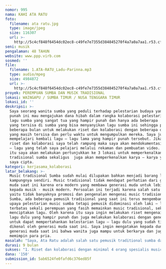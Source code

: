 ```yaml
---
nomor: 995
nama: KAHI ATA RATU
foto:
  filename: ata ratu.jpg
  type: image/jpeg
  size: 116307
  url: >-
    http://5c4cf848f6454dc02ec8-c49fe7e7355d384845270f4a7a0a7aa1.r53.cf2.rackcdn.com/dcdefb80-b6e8-4562-86ed-79137d82f4cb/ata%20ratu.jpg
seni: musik
pengalaman: 48 TAHUN
website: www.ppp.virb.com
sosmed: ''
file:
  filename: 1.ATA-RATU_Ladu-Parinna.mp3
  type: audio/mpeg
  size: 4984872
  url: >-
    http://5c4cf848f6454dc02ec8-c49fe7e7355d384845270f4a7a0a7aa1.r53.cf2.rackcdn.com/c2b9f284-1cda-443b-b6f0-4e431abdac49/1.ATA-RATU_Ladu-Parinna.mp3
proyek: PEREMPUAN SUMBA DAN MUSIK TRADISIONAL
lokasi: WAINGAPU / SUMBA TIMUR / NUSA TENGGARA TIMUR
lokasi_id: ''
deskripsi: >-
  Saya seorang wanita sumba yang peduli terhadap pelestarian budaya yang hampir
  punah ini mau mengajukan dana hibah dalam rangka kolaborasi pelestarian lagu –
  lagu sumba yang sangat tua yang hampir punah dan hanya ada beberapa  orang tua
  yang tersisa di sumba yang bisa menyanyikan lagu sumba ini sehingga perlu
  beberapa bulan untuk melakukan riset dan kolaborasi dengan beberapa orang tua
  yang masih tersisa dan perlu waktu untuk mengumpulkan mereka. Saya juga harus
  mempelajari kembali lagu – lagu lama yang hampir punah tersebut. Jika hasil
  riset dan kolaborasi saya telah rampung maka saya akan mendokumentasikan lagu
  – lagu yang telah saya pelajari melalui rekaman dan pembuatan video. Setelah
  itu saya akan melakukan pertunjukkan ke 3 lokasi untuk memperkenalkan music
  tradisional sumba sekaligus  juga akan memperkenalkan karya – karya yang baru
  saya cipta.
kategori: kerjasama_kolaborasi
latar_belakang: >-
  Music tradisional Sumba sudah mulai dilupakan bahkan menjadi barang langka di
  kampungnya sendiri. Music tradisional tidak mendapat perhatian dari generasi
  muda saat ini karena era modern yang membawa generasi muda untuk lebih fokus
  kepada musik - musik modern. Persoalan ini terjadi karena salah satu alasan
  yaitu tidak banyaknya promosi dan pengenalan mengenai music tradisional. Di
  Sumba, ada beberapa pemusik tradisional yang saat ini terus mengembangkan
  upaya pelestarian music sumba tetapi pemusik didominasi oleh laki – laki dan
  terbatas sekali perempuan yang fasih memainkan music tradisional, sekaligus
  menciptakan lagu. Oleh karena itu saya ingin melakukan riset mengenai lagu –
  lagu dulu yang hampir punah dan juga melakukan kolaborasi dengan generasi tua
  untuk dapat mempertahankan kelestarian lagu – lagu dulu yang sudah tidak
  dikenal oleh generasi muda saat ini. Saya ingin mengatakan kepada dunia dan
  generasi muda saat ini bahwa wanita juga mampu untuk berkarya dan juga bisa
  memimpin para pria.
masalah: "Saya, Ata Ratu adalah salah satu pemusik traditional sumba dan pencipta lagu. Saya telah berkarya lebih dari 48 tahun sejak saya berusia 8 tahun bersama dengan tiga orang wanita lainnya tetapi tiga orang dari teman saya memilih untuk berhenti berkarya karena tidak mendapatkan dukungan dari suami setelah menikah. Tetapi saya adalah perempuan yang berani menyuarakan emansipasi wanita dan berani mengatakan kepada suami untuk mendukung saya dalam bermusik. saya berhasil untuk mendapatkan dukungan dari sang suami dan juga berhasil menciptakan banyak sekali lagu – lagu sumba yang luar biasa tetapi karya saya hanya dikenal dalam kalangan terbatas karena beberapa kendala yang saya alami yaitu :\r\n1.\tPublikasi yang terbatas\r\n2.\tBelum ada pertunjukan yang secara khusus menampilkan karya – karya saya\r\n3.\tBelum ada pendokumentasian karya – karya saya\r\n4.    Banyak lagu tua yang belum dikenal di generasi muda saat ini yang hampir punah\r\n5.    Belum ada pertunjukkan yang mengkolaborasikan antara generasi tua dan generasi saya"
durasi: 9 bulan
sukses: "1. Riset dan kolaborasi dengan minimal 4 orang spesialis music lagu dulu dari generasi tua dan juga seorang spesialis akan mengajarkan bahasa mendalam.\r\n2. Ada minimal 3 pertunjukan (konser) musik tradisional Sumba dan lagu-lagu ciptaan saya di 3 lokasi untuk menampilkan lagu dulu yang sudah saya pelajari dan juga lagu yang baru saya ciptakan.\r\n3. Setiap pertunjukan dihadiri oleh 100 orang dari berbagai latar belakang pendidikan, \r\nstatus sosial, gender, usia\r\n4. Ada 300 booklet yang berisikan lagu-lagu yang saya ciptakan dan saya nyanyikan dalam konser. Saya menulis lirik dalam Bahasa Kambera ( Bahasa Sumba ), Bahasa Indonesia dan Bahasa Inggris"
dana: '150'
submission_id: 5ab6524fe0fafd6c376ed85f
---
```

